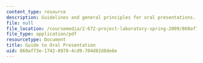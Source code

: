 ```yaml
---
content_type: resource
description: Guidelines and general principles for oral presentations.
file: null
file_location: /coursemedia/2-672-project-laboratory-spring-2009/860af73e174289784cd9704d82d8de6e_labmanual2.pdf
file_type: application/pdf
resourcetype: Document
title: Guide to Oral Presentation
uid: 860af73e-1742-8978-4cd9-704d82d8de6e
---
```

